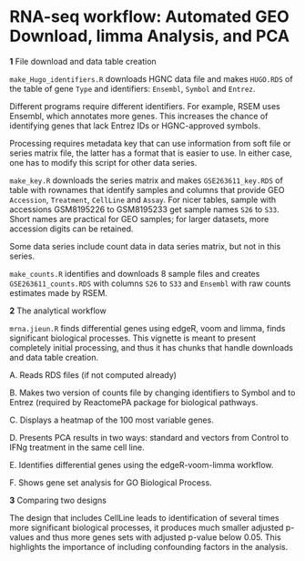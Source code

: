 # RNA-seq workflow: Automated GEO Download, limma Analysis, and PCA

**1** File download and data table creation

`make_Hugo_identifiers.R` downloads HGNC data file and makes `HUGO.RDS` of the table of gene `Type` and identifiers: `Ensembl`, `Symbol` and `Entrez`.

Different programs require different identifiers.  For example, RSEM uses Ensembl, which annotates more genes.  This increases the chance of identifying genes that lack Entrez IDs or HGNC-approved symbols.

Processing requires metadata key that can use information from soft file or series matrix file, the latter has a format that is easier to use.  In either case, one has to modify this script for other data series.

`make_key.R` downloads the series matrix and makes `GSE263611_key.RDS` of table with rownames that identify samples and columns that provide GEO `Accession`, `Treatment`, `CellLine` and `Assay`.  For nicer tables, sample with accessions GSM8195226 to  GSM8195233 get sample names `S26` to `S33`.  Short names are practical for GEO samples; for larger datasets, more accession digits can be retained.

Some data series include count data in data series matrix, but not in this series.

`make_counts.R` identifies and downloads 8 sample files and creates `GSE263611_counts.RDS` with columns `S26` to `S33` and `Ensembl` with raw counts estimates made by RSEM.

**2** The analytical workflow

`mrna.jieun.R` finds differential genes using edgeR, voom and limma, finds significant biological processes.
This vignette is meant to present completely initial processing, and thus it has chunks that handle downloads and data table creation.


A. Reads RDS files (if not computed already)

B. Makes two version of counts file by changing identifiers to Symbol and to Entrez (required by ReactomePA package for biological pathways.

C. Displays a heatmap of the 100 most variable genes.

D. Presents PCA results in two ways: standard and vectors from Control to IFNg treatment in the same cell line.

E. Identifies differential genes using the edgeR-voom-limma workflow.

F. Shows gene set analysis for GO Biological Process.

**3** Comparing two designs

The design that includes CellLine leads to identification of several times more significant biological processes,
it produces much smaller adjusted p-values and thus more genes sets with adjusted p-value below 0.05.
This highlights the importance of including confounding factors in the analysis.


